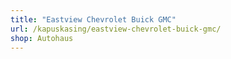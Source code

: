 ```yaml
---
title: "Eastview Chevrolet Buick GMC"
url: /kapuskasing/eastview-chevrolet-buick-gmc/
shop: Autohaus
---
```

